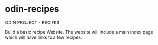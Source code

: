 # odin-recipes

ODIN PROJECT - RECIPES

Build a basic recipe Website. The website will include a main index page which will have links to a few recipes. 